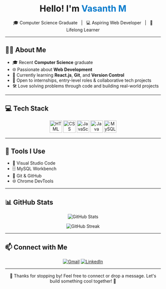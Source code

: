 <!-- Optional Banner Image - You can add later if needed -->
<!--
<p align="center">
  <img src="https://your-banner-image-link.com/banner.png" alt="Banner" width="100%" />
</p>
-->

<h1 align="center">Hello! I'm <span style="color:#007acc;">Vasanth M</span></h1>

<p align="center">
  🎓 Computer Science Graduate &nbsp; | &nbsp; 💻 Aspiring Web Developer &nbsp; | &nbsp; 🌱 Lifelong Learner
</p>

---

## 👨‍💻 About Me

- 🎓 Recent **Computer Science** graduate  
- 🌐 Passionate about **Web Development**
- 🚀 Currently learning **React.js**, **Git**, and **Version Control**
- 🤝 Open to internships, entry-level roles & collaborative tech projects
- 🛠️ Love solving problems through code and building real-world projects

---

## 💻 Tech Stack

<p align="center">
  <img src="https://cdn.jsdelivr.net/gh/devicons/devicon/icons/html5/html5-original.svg" title="HTML" width="40" alt="HTML" />
  <img src="https://cdn.jsdelivr.net/gh/devicons/devicon/icons/css3/css3-original.svg" title="CSS" width="40" alt="CSS" />
  <img src="https://cdn.jsdelivr.net/gh/devicons/devicon/icons/javascript/javascript-original.svg" title="JavaScript" width="40" alt="JavaScript" />
  <img src="https://cdn.jsdelivr.net/gh/devicons/devicon/icons/java/java-original.svg" title="Java" width="40" alt="Java" />
  <img src="https://cdn.jsdelivr.net/gh/devicons/devicon/icons/mysql/mysql-original.svg" title="MySQL" width="40" alt="MySQL" />
</p>

---

## 🧰 Tools I Use

- 📝 Visual Studio Code  
- 🗄️ MySQL Workbench  
- 🔧 Git & GitHub  
- 🌐 Chrome DevTools  

---

## 📊 GitHub Stats

<p align="center">
  <img src="https://github-readme-stats.vercel.app/api?username=vasanth122004&show_icons=true&theme=tokyonight" alt="GitHub Stats" />
</p>
<p align="center">
  <img src="https://github-readme-streak-stats.herokuapp.com/?user=vasanth122004&theme=tokyonight" alt="GitHub Streak" />
</p>

---

## 📫 Connect with Me

<p align="center">
  <a href="mailto:vasanthmoses12@gmail.com"><img src="https://img.shields.io/badge/Gmail-D14836?style=for-the-badge&logo=gmail&logoColor=white" alt="Gmail"/></a>
  <a href="https://www.linkedin.com/in/vasanth-m-b30939240" target="_blank"><img src="https://img.shields.io/badge/LinkedIn-0A66C2?style=for-the-badge&logo=linkedin&logoColor=white" alt="LinkedIn"/></a>
  <!-- Uncomment when portfolio is live -->
  <!-- <a href="https://your-portfolio.com" target="_blank"><img src="https://img.shields.io/badge/Portfolio-000?style=for-the-badge&logo=firefox-browser&logoColor=white" alt="Portfolio"/></a> -->
</p>

---

<p align="center">
  🚀 Thanks for stopping by! Feel free to connect or drop a message. Let's build something cool together! 💬
</p>

